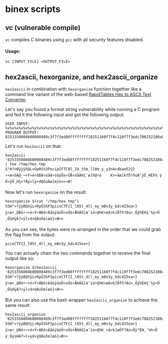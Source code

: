 # binex scripts

## vc (vulnerable compile)

`vc` compiles C binaries using `gcc` with all security features disabled.

#### Usage:

`vc [INPUT_FILE] <OUTPUT_FILE>`

## hex2ascii, hexorganize, and hex2ascii_organize

`hex2ascii` in combination with `hexorganize` function together like a command line variant of the web-based [RapidTables Hex to ASCII Text Converter](https://www.rapidtables.com/convert/number/hex-to-ascii.html).

Let's say you found a format string vulnerability while running a C program and fed it the following input and got the following output:

```
USER INPUT:
%x%x%x%x%x%x%x%x%x%x%x%x%x%x%x%x%x%x%x%x%x%x%x%x%x%x%x%x%x%x%x%x%x%x%x%x%x%x%x%x%x%x%x%x%x%x%x%x%x%x%x%x%x%x%x%x%x%x%x%x%x%x%x%x%x%x%x%x%x%x%x%x
PROGRAM OUTPUT:
8253350804b00080489c3f7f3ed80ffffffff18251160f7f4c110f7f3edc708252180a825333082533506f6369707b465443306c5f49345f74356d5f6c6c306d5f795f79336e3463646261653532ff85007df7f79af8f7f4c4405f1fac0010f7ddbbe9f7f4d0c0f7f3e5c0f7f3e000ff85d678f7dcc58df7f3e5c08048ecaff85d6840f7f60f09804b000f7f3e000f7f3ee20ff85d6b8f7f66d50f7f3f8905f1fac00f7f3e000804b000ff85d6b88048c868251160ff85d6a4ff85d6b88048be9f7f3e3fc0ff85d76cff85d7641182511605f1fac00ff85d6d000f7d81f21f7f3e000f7f3e0000f7d81f211
```

Let's run `hex2ascii` on that:

```
hex2ascii '8253350804b00080489c3f7f3ed80ffffffff18251160f7f4c110f7f3edc708252180a825333082533506f6369707b465443306c5f49345f74356d5f6c6c306d5f795f79336e3463646261653532ff85007df7f79af8f7f4c4405f1fac0010f7ddbbe9f7f4d0c0f7f3e5c0f7f3e000ff85d678f7dcc58df7f3e5c08048ecaff85d6840f7f60f09804b000f7f3e000f7f3ee20ff85d6b8f7f66d50f7f3f8905f1fac00f7f3e000804b000ff85d6b88048c868251160ff85d6a4ff85d6b88048be9f7f3e3fc0ff85d76cff85d7641182511605f1fac00ff85d6d000f7d81f21f7f3e000f7f3e0000f7d81f211' | tee /tmp/hex.tmp
S°H?>ØÿÿÿñQL>ÜpRS%3Pocip{FTC0l_I4_t5m_ll0m_y_y3n4cdbae52ÿ}÷÷ø÷ôÄ@_¬÷Ý»é÷ôÐÀ÷óåÀ÷óàÿÖx÷ÜÅ÷óåÀHì¯ø]h@÷ö	K>>âø]kfÕ?ñúÀ°ÿÖ¸HÈh%`ÿÖ¤ÿÖ¸H¾>?Àÿ×lÿ×dQñúÀø]m}ò>>÷Ø!
```

Now let's run `hexorganize` on the result:

```
hexorganize $(cat "/tmp/hex.tmp")
5SH°>?ÿÿØQñÿL>RpÜ3SP3picoCTF{I_l05t_4ll_my_m0n3y_bdc425ea÷}ÿ÷ø÷_@Äô÷¬÷é»Ý÷ÀÐô÷ÀåóÿàóÜ÷xÖó÷ÅHÀå]ø¯ìö÷@hK>øâ>k]Õfñ?Àú>¸ÖÿhÈHÿ`%ÿ¤Ö¸Ö¾HÿÀ?>ÿl×d×QÀúñm]øò}>Ø÷>
```

As you can see, the bytes were re-arranged in the order that we could grab the flag from the output:

`picoCTF{I_l05t_4ll_my_m0n3y_bdc425ea÷}`

You can actually chain the two commands together to receive the final output like so:

```
hexorganize $(hex2ascii '8253350804b00080489c3f7f3ed80ffffffff18251160f7f4c110f7f3edc708252180a825333082533506f6369707b465443306c5f49345f74356d5f6c6c306d5f795f79336e3463646261653532ff85007df7f79af8f7f4c4405f1fac0010f7ddbbe9f7f4d0c0f7f3e5c0f7f3e000ff85d678f7dcc58df7f3e5c08048ecaff85d6840f7f60f09804b000f7f3e000f7f3ee20ff85d6b8f7f66d50f7f3f8905f1fac00f7f3e000804b000ff85d6b88048c868251160ff85d6a4ff85d6b88048be9f7f3e3fc0ff85d76cff85d7641182511605f1fac00ff85d6d000f7d81f21f7f3e000f7f3e0000f7d81f211')
5SH°>?ÿÿØQñÿL>RpÜ3SP3picoCTF{I_l05t_4ll_my_m0n3y_bdc425ea÷}ÿ÷ø÷_@Äô÷¬÷é»Ý÷ÀÐô÷ÀåóÿàóÜ÷xÖó÷ÅHÀå]ø¯ìö÷@hK>øâ>k]Õfñ?Àú>¸ÖÿhÈHÿ`%ÿ¤Ö¸Ö¾HÿÀ?>ÿl×d×QÀúñm]øò}>Ø÷>
```

But you can also use the bash wrapper `hex2ascii_organize` to achieve the same result:

```
hex2ascii_organize '8253350804b00080489c3f7f3ed80ffffffff18251160f7f4c110f7f3edc708252180a825333082533506f6369707b465443306c5f49345f74356d5f6c6c306d5f795f79336e3463646261653532ff85007df7f79af8f7f4c4405f1fac0010f7ddbbe9f7f4d0c0f7f3e5c0f7f3e000ff85d678f7dcc58df7f3e5c08048ecaff85d6840f7f60f09804b000f7f3e000f7f3ee20ff85d6b8f7f66d50f7f3f8905f1fac00f7f3e000804b000ff85d6b88048c868251160ff85d6a4ff85d6b88048be9f7f3e3fc0ff85d76cff85d7641182511605f1fac00ff85d6d000f7d81f21f7f3e000f7f3e0000f7d81f211'
5SH°>?ÿÿØQñÿL>RpÜ3SP3picoCTF{I_l05t_4ll_my_m0n3y_bdc425ea÷}ÿ÷ø÷_@Äô÷¬÷é»Ý÷ÀÐô÷ÀåóÿàóÜ÷xÖó÷ÅHÀå]ø¯ìö÷@hK	>â>k]øÕf?Àú>Öÿ°ÈH¸`%h¤Öÿ¸Öÿ¾HÀ?>l×ÿd×ÿQÀúñm]øò}>Ø÷>
```

 


